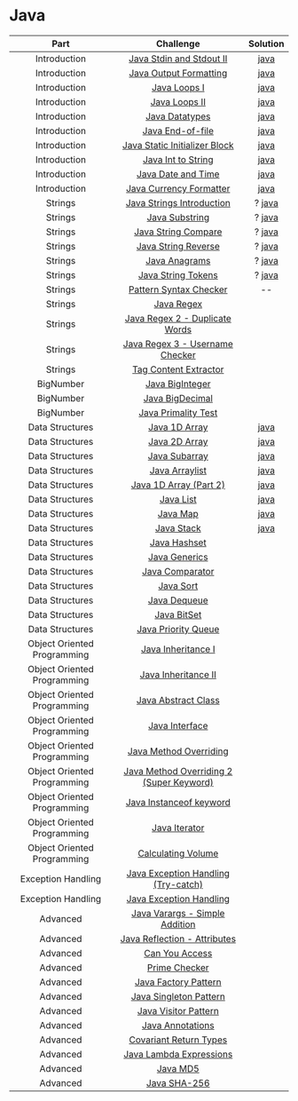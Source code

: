 # Java

|            Part             |                                                         Challenge                                                        |                                                               Solution                                                                                        |
|:---------------------------:|:------------------------------------------------------------------------------------------------------------------------:|:--------------------------------------------------------------------------------------------------------------------:|
|         Introduction        | [Java Stdin and Stdout II](https://www.hackerrank.com/challenges/java-stdin-stdout)                                      | [java](https://github.com/h-xDF/HackerRank/tree/master/Java/Introduction/JavaStdin)                                  |
|         Introduction        | [Java Output Formatting](https://www.hackerrank.com/challenges/java-output-formatting)                                   | [java](https://github.com/h-xDF/HackerRank/tree/master/Java/Introduction/JavaOutoutFormatting)                       |
|         Introduction        | [Java Loops I](https://www.hackerrank.com/challenges/java-loops-i)                                                       | [java](https://github.com/h-xDF/HackerRank/tree/master/Java/Introduction/JavaLoopsI)                                 |
|         Introduction        | [Java Loops II](https://www.hackerrank.com/challenges/java-loops)                                                        | [java](https://github.com/h-xDF/HackerRank/tree/master/Java/Introduction/JavaLoopsII)                                |
|         Introduction        | [Java Datatypes](https://www.hackerrank.com/challenges/java-datatypes)                                                   | [java](https://github.com/h-xDF/HackerRank/tree/master/Java/Introduction/JavaDataTypes)                              |
|         Introduction        | [Java End-of-file](https://www.hackerrank.com/challenges/java-end-of-file)                                               | [java](https://github.com/h-xDF/HackerRank/tree/master/Java/Introduction/JavaEndOfFile)                              |
|         Introduction        | [Java Static Initializer Block](https://www.hackerrank.com/challenges/java-static-initializer-block)                     | [java](https://github.com/h-xDF/HackerRank/tree/master/Java/Introduction/JavaStaticInitializerBlock)                 |
|         Introduction        | [Java Int to String](https://www.hackerrank.com/challenges/java-int-to-string)                                           | [java](https://github.com/h-xDF/HackerRank/tree/master/Java/Introduction/JavaIntToString)                            |
|         Introduction        | [Java Date and Time](https://www.hackerrank.com/challenges/java-date-and-time)                                           | [java](https://github.com/h-xDF/HackerRank/tree/master/Java/Introduction/JavaDataTypes)                              |
|         Introduction        | [Java Currency Formatter](https://www.hackerrank.com/challenges/java-currency-formatter)                                 | [java](https://github.com/h-xDF/HackerRank/tree/master/Java/Introduction/JavaCurrencyFormatter)                      |
|           Strings           | [Java Strings Introduction](https://www.hackerrank.com/challenges/java-strings-introduction)                             |  ? [java](https://github.com/h-xDF/HackerRank/tree/master/Java/Strings/JavaStringsIntroduction)                      |
|           Strings           | [Java Substring](https://www.hackerrank.com/challenges/java-substring)                                                   |  ? [java](https://github.com/h-xDF/HackerRank/tree/master/Java/Strings/JavaSubstring)                                |
|           Strings           | [Java String Compare](https://www.hackerrank.com/challenges/java-string-compare)                                         |  ? [java](https://github.com/h-xDF/HackerRank/tree/master/Java/Strings/JavaStringCompare)                            |
|           Strings           | [Java String Reverse](https://www.hackerrank.com/challenges/java-string-reverse)                                         |  ? [java](https://github.com/h-xDF/HackerRank/tree/master/Java/Strings/JavaStringReverse)                            |
|           Strings           | [Java Anagrams](https://www.hackerrank.com/challenges/java-anagrams)                                                     |  ? [java](https://github.com/h-xDF/HackerRank/tree/master/Java/Strings/JavaAnagrams)                                 |
|           Strings           | [Java String Tokens](https://www.hackerrank.com/challenges/java-string-tokens)                                           |  ? [java](https://github.com/h-xDF/HackerRank/tree/master/Java/Strings/JavaStringTokens)                             |
|           Strings           | [Pattern Syntax Checker](https://www.hackerrank.com/challenges/pattern-syntax-checker)                                   | -\-                                                |
|           Strings           | [Java Regex](https://www.hackerrank.com/challenges/java-regex)                                                           |                                                                                                                      |
|           Strings           | [Java Regex 2 - Duplicate Words](https://www.hackerrank.com/challenges/duplicate-word)                                   |                                  |
|           Strings           | [Java Regex 3 - Username Checker](https://www.hackerrank.com/challenges/valid-username-checker)                          |                            |
|           Strings           | [Tag Content Extractor](https://www.hackerrank.com/challenges/tag-content-extractor)                                     |                                                 |
|          BigNumber          | [Java BigInteger](https://www.hackerrank.com/challenges/java-biginteger)                                                 |                                                                                                                      |
|          BigNumber          | [Java BigDecimal](https://www.hackerrank.com/challenges/java-bigdecimal)                                                 |                                                                                                                      |
|          BigNumber          | [Java Primality Test](https://www.hackerrank.com/challenges/java-primality-test)                                         |   |
|       Data Structures       | [Java 1D Array](https://www.hackerrank.com/challenges/java-1d-array-introduction)                                        |   [java](https://github.com/h-xDF/HackerRank/blob/master/Java/DataStructures/Java1DArray/Solution.java)              |
|       Data Structures       | [Java 2D Array](https://www.hackerrank.com/challenges/java-2d-array)                                                     |   [java](https://github.com/h-xDF/HackerRank/tree/master/Java/DataStructures/Java2Darray)                            |
|       Data Structures       | [Java Subarray](https://www.hackerrank.com/challenges/java-negative-subarray)                                            |   [java](https://github.com/h-xDF/HackerRank/tree/master/Java/DataStructures/JavaSubarray)                           |
|       Data Structures       | [Java Arraylist](https://www.hackerrank.com/challenges/java-arraylist)                                                   |   [java](https://github.com/h-xDF/HackerRank/tree/master/Java/DataStructures/JavaArrayList)                          |
|       Data Structures       | [Java 1D Array (Part 2)](https://www.hackerrank.com/challenges/java-1d-array)                                            |   [java](https://github.com/h-xDF/HackerRank/blob/master/Java/DataStructures/Java1DArrayPart2/Solution.java)         |
|       Data Structures       | [Java List](https://www.hackerrank.com/challenges/java-list)                                                             |   [java](https://github.com/h-xDF/HackerRank/blob/master/Java/DataStructures/JavaList/Solution.java)                 |
|       Data Structures       | [Java Map](https://www.hackerrank.com/challenges/phone-book)                                                             |   [java](https://github.com/h-xDF/HackerRank/blob/master/Java/DataStructures/JavaMap/Solution.java)                  |
|       Data Structures       | [Java Stack](https://www.hackerrank.com/challenges/java-stack)                                                           |   [java](https://github.com/h-xDF/HackerRank/blob/master/Java/DataStructures/JavaStack/Solution.java)                |
|       Data Structures       | [Java Hashset](https://www.hackerrank.com/challenges/java-hashset)                                                       |   |
|       Data Structures       | [Java Generics](https://www.hackerrank.com/challenges/java-generics)                                                     |   |
|       Data Structures       | [Java Comparator](https://www.hackerrank.com/challenges/java-comparator)                                                 |   |
|       Data Structures       | [Java Sort](https://www.hackerrank.com/challenges/java-sort)                                                             |   |
|       Data Structures       | [Java Dequeue](https://www.hackerrank.com/challenges/java-dequeue)                                                       |   |
|       Data Structures       | [Java BitSet](https://www.hackerrank.com/challenges/java-bitset)                                                         |   |
|       Data Structures       | [Java Priority Queue](https://www.hackerrank.com/challenges/java-priority-queue)                                         |   |
| Object Oriented Programming | [Java Inheritance I](https://www.hackerrank.com/challenges/java-inheritance-1)                                           |    |
| Object Oriented Programming | [Java Inheritance II](https://www.hackerrank.com/challenges/java-inheritance-2)                                          |   |
| Object Oriented Programming | [Java Abstract Class](https://www.hackerrank.com/challenges/java-abstract-class)                                         |   |
| Object Oriented Programming | [Java Interface](https://www.hackerrank.com/challenges/java-interface)                                                   |   |
| Object Oriented Programming | [Java Method Overriding](https://www.hackerrank.com/challenges/java-method-overriding)                                   |   |
| Object Oriented Programming | [Java Method Overriding 2 (Super Keyword)](https://www.hackerrank.com/challenges/java-method-overriding-2-super-keyword) |   |
| Object Oriented Programming | [Java Instanceof keyword](https://www.hackerrank.com/challenges/java-instanceof-keyword)                                 |   |
| Object Oriented Programming | [Java Iterator](https://www.hackerrank.com/challenges/java-iterator)                                                     |   |
| Object Oriented Programming | [Calculating Volume](https://www.hackerrank.com/challenges/calculating-volume)                                           |   |
|      Exception Handling     | [Java Exception Handling (Try-catch)](https://www.hackerrank.com/challenges/java-exception-handling-try-catch)           |   |
|      Exception Handling     | [Java Exception Handling](https://www.hackerrank.com/challenges/java-exception-handling)                                 |   |
|           Advanced          | [Java Varargs - Simple Addition](https://www.hackerrank.com/challenges/simple-addition-varargs)                          |   |
|           Advanced          | [Java Reflection - Attributes](https://www.hackerrank.com/challenges/java-reflection-attributes)                         |   |
|           Advanced          | [Can You Access](https://www.hackerrank.com/challenges/can-you-access)                                                   |   |
|           Advanced          | [Prime Checker](https://www.hackerrank.com/challenges/prime-checker)                                                     |   |
|           Advanced          | [Java Factory Pattern](https://www.hackerrank.com/challenges/java-factory)                                               |   |
|           Advanced          | [Java Singleton Pattern](https://www.hackerrank.com/challenges/java-singleton)                                           |   |
|           Advanced          | [Java Visitor Pattern](https://www.hackerrank.com/challenges/java-vistor-pattern)                                        |   |
|           Advanced          | [Java Annotations](https://www.hackerrank.com/challenges/java-annotations)                                               |   |
|           Advanced          | [Covariant Return Types](https://www.hackerrank.com/challenges/java-covariance)                                          |   |
|           Advanced          | [Java Lambda Expressions](https://www.hackerrank.com/challenges/java-lambda-expressions)                                 |   |
|           Advanced          | [Java MD5](https://www.hackerrank.com/challenges/java-md5)                                                               |   |
|           Advanced          | [Java SHA-256](https://www.hackerrank.com/challenges/sha-256)                                                            |   |